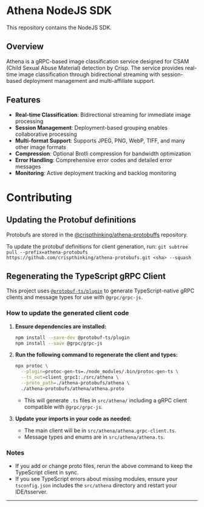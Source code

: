 # Athena NodeJS SDK

This repository contains the NodeJS SDK.

## Overview
Athena is a gRPC-based image classification service designed for CSAM (Child Sexual Abuse Material) detection by Crisp. The service provides real-time image classification through bidirectional streaming with session-based deployment management and multi-affiliate support.

## Features

- **Real-time Classification**: Bidirectional streaming for immediate image processing
- **Session Management**: Deployment-based grouping enables collaborative processing
- **Multi-format Support**: Supports JPEG, PNG, WebP, TIFF, and many other image formats
- **Compression**: Optional Brotli compression for bandwidth optimization
- **Error Handling**: Comprehensive error codes and detailed error messages
- **Monitoring**: Active deployment tracking and backlog monitoring

# Contributing

## Updating the Protobuf definitions

Protobufs are stored in the [@crispthinking/athena-protobuffs](https://github.com/crispthinking/athena-protobufs) repository.

To update the protobuf definitions for client generation, run:
`git subtree pull --prefix=athena-protobufs https://github.com/crispthinking/athena-protobufs.git <sha> --squash`

## Regenerating the TypeScript gRPC Client

This project uses [`@protobuf-ts/plugin`](https://github.com/timostamm/protobuf-ts) to generate TypeScript-native gRPC clients and message types for use with `@grpc/grpc-js`.

### How to update the generated client code

1. **Ensure dependencies are installed:**
	```sh
	npm install --save-dev @protobuf-ts/plugin
	npm install --save @grpc/grpc-js
	```

2. **Run the following command to regenerate the client and types:**
	```sh
	npx protoc \
	  --plugin=protoc-gen-ts=./node_modules/.bin/protoc-gen-ts \
	  --ts_out=client_grpc1:./src/athena \
	  --proto_path=./athena-protobufs/athena \
	  ./athena-protobufs/athena/athena.proto
	```
	- This will generate `.ts` files in `src/athena/` including a gRPC client compatible with `@grpc/grpc-js`.

3. **Update your imports in your code as needed:**
	- The main client will be in `src/athena/athena.grpc-client.ts`.
	- Message types and enums are in `src/athena/athena.ts`.

### Notes
- If you add or change proto files, rerun the above command to keep the TypeScript client in sync.
- If you see TypeScript errors about missing modules, ensure your `tsconfig.json` includes the `src/athena` directory and restart your IDE/tsserver.

---
